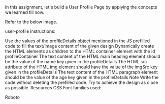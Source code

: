 In this assignment, let's build a User Profile Page by applying the concepts we learned till now.

Refer to the below image.

user-profile
Instructions:

Use the values of the profileDetails object mentioned in the JS prefilled code to fill the text/image content of the given design
Dynamically create the HTML elements as children to the HTML container element with the id profileContainer
The text content of the HTML main heading element should be the value of the name key given in the profileDetails
The HTML src attribute of the HTML img element should have the value of the imgSrc key given in the profileDetails
The text content of the HTML paragraph element should be the value of the age key given in the profileDetails
Note
Write the code without deleting the prefilled code.
Try to achieve the design as close as possible.
Resources
CSS Font families used:

Roboto
